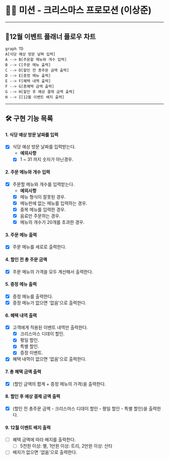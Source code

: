 # 🧑‍🎄 미션 - 크리스마스 프로모션 (이상준)

---

## 🎄12월 이벤트 플래너 플로우 차트
```mermaid
graph TD
A[식당 예상 방문 날짜 입력]
A --> B[주문할 메뉴와 개수 입력]
B --> C[주문 메뉴 출력]
C --> D[할인 전 총주문 금액 출력]
D --> E[증정 메뉴 출력]
E --> F[혜택 내역 출력]
F --> G[총혜택 금액 출력]
G --> H[할인 후 예상 결제 금액 출력]
H --> I[12월 이벤트 배지 출력]
```
---

## 🛠 구현 기능 목록
#### 1. 식당 예상 방문 날짜를 입력
- [x] 식당 예상 방문 날짜를 입력받는다.
    - **예외사항**
    - [x] 1 ~ 31 까지 숫자가 아닌경우.

#### 2. 주문 메뉴와 개수 입력
- [x] 주문할 메뉴와 개수를 입력받는다.
    - **예외사항**
    - [x] 메뉴 형식이 잘못된 경우.
    - [x] 메뉴판에 없는 메뉴를 입력하는 경우.
    - [x] 중복 메뉴를 입력한 경우.
    - [x] 음료만 주문하는 경우.
    - [x] 메뉴의 개수가 20개를 초과한 경우.

#### 3. 주문 메뉴 출력
- [x] 주문 메뉴를 세로로 출력한다.

#### 4. 할인 전 총 주문 금액
- [x] 주문 메뉴의 가격을 모두 계산해서 출력한다.

#### 5. 증정 메뉴 출력
- [x] 증정 메뉴를 출력한다.
- [x] 증정 메뉴가 없으면 '없음'으로 출력한다.

#### 6. 혜택 내역 출력
- [x] 고객에게 적용된 이벤트 내역만 출력한다.
    - [x] 크리스마스 디데이 할인.
    - [x] 평일 할인.
    - [x] 특별 할인.
    - [x] 증정 이벤트.
- [x] 혜택 내역이 없으면 '없음'으로 출력한다.

#### 7. 총 혜택 금액 출력
- [x] (할인 금액의 합계 + 증정 메뉴의 가격)을 출력한다.

#### 8. 할인 후 예상 결제 금액 출력
- [x] (할인 전 총주문 금액 - 크리스마스 디데이 할인 - 평일 할인 - 특별 할인)을 출력한다.

#### 9. 12월 이벤트 배지 출력
- [ ] 혜택 금액에 따라 배지를 출력한다.
    - [ ] 5천원 이상: 별, 1만원 이상: 트리, 2만원 이상: 산타
- [ ] 배지가 없으면 '없음'으로 출력한다.